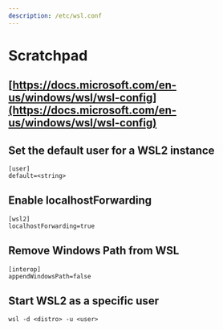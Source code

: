 ```yaml
---
description: /etc/wsl.conf
---
```


# Scratchpad

## [https://docs.microsoft.com/en-us/windows/wsl/wsl-config](https://docs.microsoft.com/en-us/windows/wsl/wsl-config)

## Set the default user for a WSL2 instance

```text
[user]
default=<string>
```

## Enable localhostForwarding

```text
[wsl2]
localhostForwarding=true
```

## Remove Windows Path from WSL

```text
[interop]
appendWindowsPath=false
```

## Start WSL2 as a specific user

```text
wsl -d <distro> -u <user>
```

